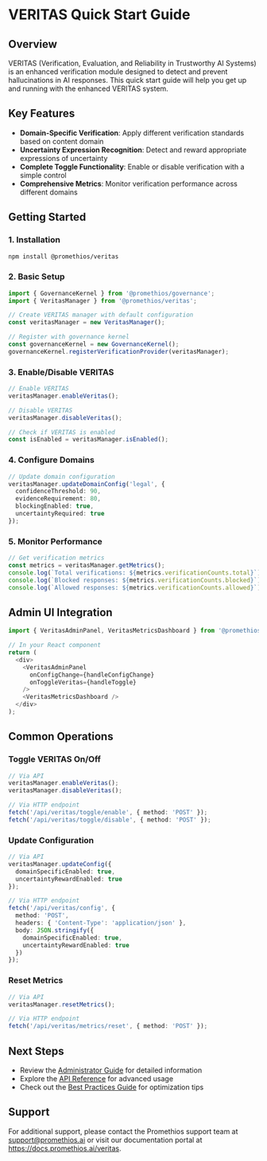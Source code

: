 # VERITAS Quick Start Guide

## Overview

VERITAS (Verification, Evaluation, and Reliability in Trustworthy AI Systems) is an enhanced verification module designed to detect and prevent hallucinations in AI responses. This quick start guide will help you get up and running with the enhanced VERITAS system.

## Key Features

- **Domain-Specific Verification**: Apply different verification standards based on content domain
- **Uncertainty Expression Recognition**: Detect and reward appropriate expressions of uncertainty
- **Complete Toggle Functionality**: Enable or disable verification with a simple control
- **Comprehensive Metrics**: Monitor verification performance across different domains

## Getting Started

### 1. Installation

```bash
npm install @promethios/veritas
```

### 2. Basic Setup

```typescript
import { GovernanceKernel } from '@promethios/governance';
import { VeritasManager } from '@promethios/veritas';

// Create VERITAS manager with default configuration
const veritasManager = new VeritasManager();

// Register with governance kernel
const governanceKernel = new GovernanceKernel();
governanceKernel.registerVerificationProvider(veritasManager);
```

### 3. Enable/Disable VERITAS

```typescript
// Enable VERITAS
veritasManager.enableVeritas();

// Disable VERITAS
veritasManager.disableVeritas();

// Check if VERITAS is enabled
const isEnabled = veritasManager.isEnabled();
```

### 4. Configure Domains

```typescript
// Update domain configuration
veritasManager.updateDomainConfig('legal', {
  confidenceThreshold: 90,
  evidenceRequirement: 80,
  blockingEnabled: true,
  uncertaintyRequired: true
});
```

### 5. Monitor Performance

```typescript
// Get verification metrics
const metrics = veritasManager.getMetrics();
console.log(`Total verifications: ${metrics.verificationCounts.total}`);
console.log(`Blocked responses: ${metrics.verificationCounts.blocked}`);
console.log(`Allowed responses: ${metrics.verificationCounts.allowed}`);
```

## Admin UI Integration

```typescript
import { VeritasAdminPanel, VeritasMetricsDashboard } from '@promethios/veritas/admin';

// In your React component
return (
  <div>
    <VeritasAdminPanel 
      onConfigChange={handleConfigChange}
      onToggleVeritas={handleToggle}
    />
    <VeritasMetricsDashboard />
  </div>
);
```

## Common Operations

### Toggle VERITAS On/Off

```typescript
// Via API
veritasManager.enableVeritas();
veritasManager.disableVeritas();

// Via HTTP endpoint
fetch('/api/veritas/toggle/enable', { method: 'POST' });
fetch('/api/veritas/toggle/disable', { method: 'POST' });
```

### Update Configuration

```typescript
// Via API
veritasManager.updateConfig({
  domainSpecificEnabled: true,
  uncertaintyRewardEnabled: true
});

// Via HTTP endpoint
fetch('/api/veritas/config', {
  method: 'POST',
  headers: { 'Content-Type': 'application/json' },
  body: JSON.stringify({
    domainSpecificEnabled: true,
    uncertaintyRewardEnabled: true
  })
});
```

### Reset Metrics

```typescript
// Via API
veritasManager.resetMetrics();

// Via HTTP endpoint
fetch('/api/veritas/metrics/reset', { method: 'POST' });
```

## Next Steps

- Review the [Administrator Guide](./VeritasAdminGuide.md) for detailed information
- Explore the [API Reference](./VeritasAPIReference.md) for advanced usage
- Check out the [Best Practices Guide](./VeritasBestPractices.md) for optimization tips

## Support

For additional support, please contact the Promethios support team at support@promethios.ai or visit our documentation portal at https://docs.promethios.ai/veritas.
